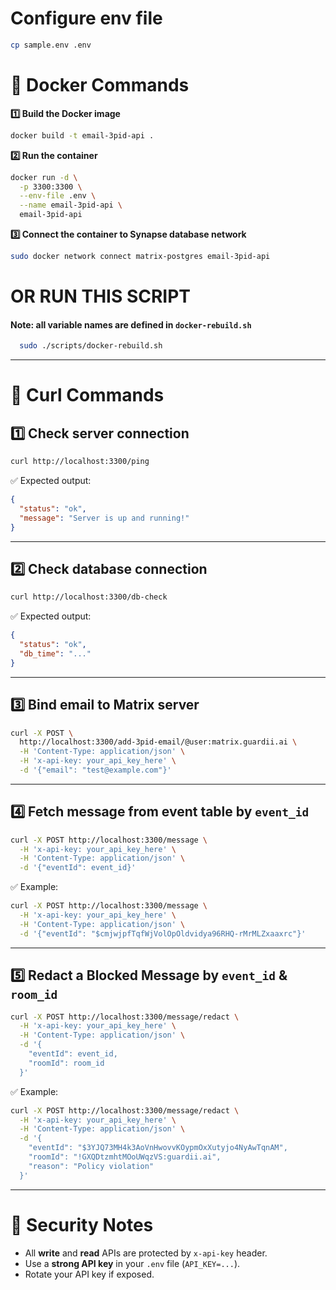 # Configure env file

```bash
cp sample.env .env
```

# 📘 Docker Commands

**1️⃣ Build the Docker image**

```bash
docker build -t email-3pid-api .
```

**2️⃣ Run the container**

```bash
docker run -d \
  -p 3300:3300 \
  --env-file .env \
  --name email-3pid-api \
  email-3pid-api
```

**3️⃣ Connect the container to Synapse database network**

```bash
sudo docker network connect matrix-postgres email-3pid-api
```

# OR RUN THIS SCRIPT

#### Note: all variable names are defined in `docker-rebuild.sh`

```bash
  sudo ./scripts/docker-rebuild.sh
```

---

# 🧪 Curl Commands

## 1️⃣ Check server connection

```bash
curl http://localhost:3300/ping
```

✅ Expected output:

```json
{
  "status": "ok",
  "message": "Server is up and running!"
}
```

---

## 2️⃣ Check database connection

```bash
curl http://localhost:3300/db-check
```

✅ Expected output:

```json
{
  "status": "ok",
  "db_time": "..."
}
```

---

## 3️⃣ Bind email to Matrix server

```bash
curl -X POST \
  http://localhost:3300/add-3pid-email/@user:matrix.guardii.ai \
  -H 'Content-Type: application/json' \
  -H 'x-api-key: your_api_key_here' \
  -d '{"email": "test@example.com"}'
```

---

## 4️⃣ Fetch message from event table by `event_id`

```bash
curl -X POST http://localhost:3300/message \
  -H 'x-api-key: your_api_key_here' \
  -H 'Content-Type: application/json' \
  -d '{"eventId": event_id}'

```

✅ Example:

```bash
curl -X POST http://localhost:3300/message \
  -H 'x-api-key: your_api_key_here' \
  -H 'Content-Type: application/json' \
  -d '{"eventId": "$cmjwjpfTqfWjVolOpOldvidya96RHQ-rMrMLZxaaxrc"}'

```

---

## 5️⃣ Redact a Blocked Message by `event_id` & `room_id`

```bash
curl -X POST http://localhost:3300/message/redact \
  -H 'x-api-key: your_api_key_here' \
  -H 'Content-Type: application/json' \
  -d '{
    "eventId": event_id,
    "roomId": room_id
  }'

```

✅ Example:

```bash
curl -X POST http://localhost:3300/message/redact \
  -H 'x-api-key: your_api_key_here' \
  -H 'Content-Type: application/json' \
  -d '{
    "eventId": "$3YJQ73MH4k3AoVnHwovvKOypmOxXutyjo4NyAwTqnAM",
    "roomId": "!GXQDtzmhtMOoUWqzVS:guardii.ai",
    "reason": "Policy violation"
  }'

```

---

# 🔐 Security Notes

- All **write** and **read** APIs are protected by `x-api-key` header.
- Use a **strong API key** in your `.env` file (`API_KEY=...`).
- Rotate your API key if exposed.
